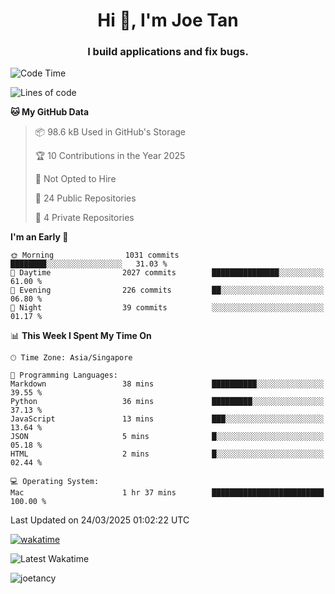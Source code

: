 <h1 align="center">Hi 👋, I'm Joe Tan</h1>
<h3 align="center">I build applications and fix bugs.</h3>

<!--START_SECTION:waka-->
![Code Time](http://img.shields.io/badge/Code%20Time-1%2C507%20hrs%203%20mins-blue)

![Lines of code](https://img.shields.io/badge/From%20Hello%20World%20I%27ve%20Written-46.6%20million%20lines%20of%20code-blue)

**🐱 My GitHub Data** 

> 📦 98.6 kB Used in GitHub's Storage 
 > 
> 🏆 10 Contributions in the Year 2025
 > 
> 🚫 Not Opted to Hire
 > 
> 📜 24 Public Repositories 
 > 
> 🔑 4 Private Repositories 
 > 
**I'm an Early 🐤** 

```text
🌞 Morning                1031 commits        ████████░░░░░░░░░░░░░░░░░   31.03 % 
🌆 Daytime                2027 commits        ███████████████░░░░░░░░░░   61.00 % 
🌃 Evening                226 commits         ██░░░░░░░░░░░░░░░░░░░░░░░   06.80 % 
🌙 Night                  39 commits          ░░░░░░░░░░░░░░░░░░░░░░░░░   01.17 % 
```


📊 **This Week I Spent My Time On** 

```text
🕑︎ Time Zone: Asia/Singapore

💬 Programming Languages: 
Markdown                 38 mins             ██████████░░░░░░░░░░░░░░░   39.55 % 
Python                   36 mins             █████████░░░░░░░░░░░░░░░░   37.13 % 
JavaScript               13 mins             ███░░░░░░░░░░░░░░░░░░░░░░   13.64 % 
JSON                     5 mins              █░░░░░░░░░░░░░░░░░░░░░░░░   05.18 % 
HTML                     2 mins              █░░░░░░░░░░░░░░░░░░░░░░░░   02.44 % 

💻 Operating System: 
Mac                      1 hr 37 mins        █████████████████████████   100.00 % 
```


 Last Updated on 24/03/2025 01:02:22 UTC
<!--END_SECTION:waka-->
[![wakatime](https://wakatime.com/badge/user/e0e3a0f0-6d69-4241-946d-0baaf7b91278.svg)](https://wakatime.com/@e0e3a0f0-6d69-4241-946d-0baaf7b91278)

![Latest Wakatime](https://github.com/joetancy/joetancy/workflows/Latest%20Wakatime/badge.svg)

<p align="left"> <img src="https://komarev.com/ghpvc/?username=joetancy" alt="joetancy" /> </p>

